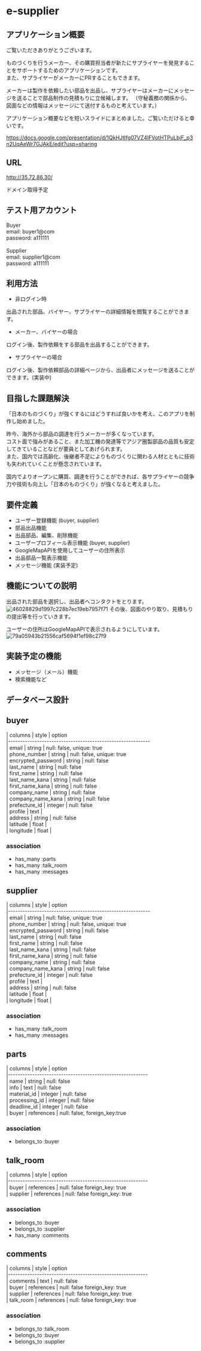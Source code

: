 # e-supplier

## アプリケーション概要

ご覧いただきありがとうございます。

ものづくりを行うメーカー、その購買担当者が新たにサプライヤーを発見することをサポートするためのアプリケーションです。<br>
また、サプライヤーがメーカーにPRすることもできます。

メーカーは製作を依頼したい部品を出品し、サプライヤーはメーカーにメッセージを送ることで部品制作の見積もりに立候補します。
（守秘義務の関係から、図面などの情報はメッセージにて送付するものと考えています。）

アプリケーション概要などを短いスライドにまとめました。ご覧いただけると幸いです。<br>

https://docs.google.com/presentation/d/1QkHJtIfg07VZ4IFVotHTPuLbjF_p3n2UqAeWr7GJAkE/edit?usp=sharing



## URL
http://35.72.86.30/

ドメイン取得予定


## テスト用アカウント

Buyer<br>
email:      buyer1@com<br>
password:   a111111<br>
<br>
Supplier<br>
email:      supplier1@com<br>
password:   a111111<br>

## 利用方法

- 非ログイン時

出品された部品、バイヤー、サプライヤーの詳細情報を閲覧することができます。

- メーカー、バイヤーの場合

ログイン後、製作依頼をする部品を出品することができます。

- サプライヤーの場合

ログイン後、製作依頼部品の詳細ページから、出品者にメッセージを送ることができます。(実装中)

## 目指した課題解決

「日本のものづくり」が強くするにはどうすれば良いかを考え、このアプリを制作し始めました。<br>

昨今、海外から部品の調達を行うメーカーが多くなっています。<br>
コスト面で強みがあること、また加工機の発達等でアジア圏製部品の品質も安定してきていることなどが要員としてあげられます。<br>
また、国内では高齢化、後継者不足によりものづくりに関わる人材とともに技術も失われていくことが懸念されています。<br>

国内でよりオープンに購買、調達を行うことができれば、各サプライヤーの競争力や技術も向上し「日本のものづくり」が強くなると考えました。<br>

## 要件定義

- ユーザー登録機能 (buyer, supplier)
- 部品出品機能  
- 出品部品、編集、削除機能  
- ユーザープロフィール表示機能 (buyer, supplier) 
- GoogleMapAPIを使用してユーザーの住所表示
- 出品部品一覧表示機能  
- メッセージ機能  (実装予定)


## 機能についての説明

出品された部品を選択し、出品者へコンタクトをとります。
![46028829d1997c228b7ec19eb7957f71](https://user-images.githubusercontent.com/79580640/117789059-eb69bc80-b282-11eb-9212-975aceaaa6c2.gif)
その後、図面のやり取り、見積もりの提出等を行っていきます。


ユーザーの住所はGoogleMapAPIで表示されるようにしています。
![79a05943b21556caf5694f1ef98c27f9](https://user-images.githubusercontent.com/79580640/117789790-a8f4af80-b283-11eb-90b6-167c07f9f40c.png)


## 実装予定の機能

- メッセージ（メール）機能
- 検索機能など

## データベース設計

## buyer

| columns            | style     | option                      <br>
|----------------------------------------------------------- <br>
| email              | string    | null: false, unique: true <br>
| phone_number       | string    | null: false, unique: true <br>
| encrypted_password | string    | null: false <br>
| last_name          | string    | null: false <br>
| first_name         | string    | null: false <br>
| last_name_kana     | string    | null: false <br>
| first_name_kana    | string    | null: false <br>
| company_name       | string    | null: false <br>
| company_name_kana  | string    | null: false <br>
| prefecture_id      | integer   | null: false <br>
| profile            | text      |  <br>
| address            | string    | null: false <br>
| latitude           | float     | <br>
| longitude          | float     | <br>

### association
- has_many :parts
- has_many :talk_room
- has_many :messages

## supplier

| columns              | style     | option <br>
|----------------------------------------------------------- <br>
| email                | string    | null: false, unique: true <br>
| phone_number         | string    | null: false, unique: true <br>
| encrypted_password   | string    | null: false <br>
| last_name            | string    | null: false <br>
| first_name           | string    | null: false <br>
| last_name_kana       | string    | null: false <br>
| first_name_kana      | string    | null: false <br>
| company_name         | string    | null: false <br>
| company_name_kana    | string    | null: false <br>
| prefecture_id        | integer   | null: false <br>
| profile              | text      |  <br>
| address              | string    | null: false <br>
| latitude             | float     | <br>
| longitude            | float     | <br>


### association
- has_many :talk_room
- has_many :messages

## parts

| columns              | style      | option <br>
|---------------------------------------------------------- <br>
| name                 | string     | null: false <br>
| info                 | text       | null: false <br>
| material_id          | integer    | null: false <br>
| processing_id        | integer    | null: false <br>
| deadline_id          | integer    | null: false <br>
| buyer                | references | null: false, foreign_key:true <br>

### association
- belongs_to :buyer

## talk_room

| columns      | style      | option <br>
|---------------------------------------------------------- <br>
| buyer        | references | null: false foreign_key: true <br>
| supplier     | references | null: false foreign_key: true <br>

### association
- belongs_to :buyer
- belongs_to :supplier
- has_many :comments

## comments

| columns      | style      | option <br>
|---------------------------------------------------------- <br>
| comments     | text       | null: false <br>
| buyer        | references | null: false foreign_key: true <br>
| supplier     | references | null: false foreign_key: true <br>
| talk_room    | references | null: false foreign_key: true <br>

### association
- belongs_to :talk_room
- belongs_to :buyer
- belongs_to :supplier



